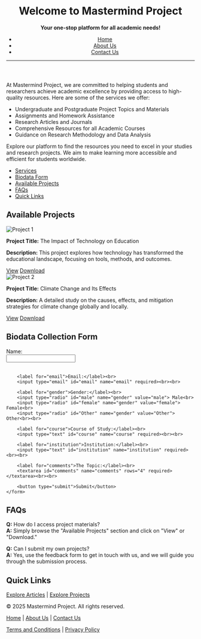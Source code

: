<!DOCTYPE html>
<html lang="en">
<head>
    <meta charset="UTF-8">
    <meta name="viewport" content="width=device-width, initial-scale=1.0">
    <title>Mastermind Project</title>
</head>
<body>

<header>
    <h1>Welcome to Mastermind Project</h1>
    <p><b>Your one-stop platform for all academic needs!</b></p>
    <nav>
        <ul>
            <li><a href="#home" id="home">Home</a></li>
            <li><a href="#about-us" id="about-us">About Us</a></li>
            <li><a href="#contact-us" id="contact-us">Contact Us</a></li>
        </ul>
    </nav>
    <hr>
</header>


<section id="services">
    <p>At Mastermind Project, we are committed to helping students and researchers achieve academic excellence by providing access to high-quality resources. Here are some of the services we offer:</p>
    <ul>
        <li>Undergraduate and Postgraduate Project Topics and Materials</li>
        <li>Assignments and Homework Assistance</li>
        <li>Research Articles and Journals</li>
        <li>Comprehensive Resources for all Academic Courses</li>
        <li>Guidance on Research Methodology and Data Analysis</li>
    </ul>
    <p>Explore our platform to find the resources you need to excel in your studies and research projects. We aim to make learning more accessible and efficient for students worldwide.</p>
</section>

<nav>
    <ul>
        <li><a href="#services">Services</a></li>
        <li><a href="#form">Biodata Form</a></li>
        <li><a href="#projects">Available Projects</a></li>
        <li><a href="#faqs">FAQs</a></li>
        <li><a href="#links">Quick Links</a></li>
    </ul>
</nav>

<section id="projects">
    <h2>Available Projects</h2>
    <div class="project-topic">
        <img src="project1.jpg" alt="Project 1">
        <p><b>Project Title:</b> The Impact of Technology on Education</p>
        <p><b>Description:</b> This project explores how technology has transformed the educational landscape, focusing on tools, methods, and outcomes.</p>
        <a href="#">View</a>
        <a href="#">Download</a>
    </div>
    <div class="project-topic">
        <img src="project2.jpg" alt="Project 2">
        <p><b>Project Title:</b> Climate Change and Its Effects</p>
        <p><b>Description:</b> A detailed study on the causes, effects, and mitigation strategies for climate change globally and locally.</p>
        <a href="#">View</a>
        <a href="#">Download</a>
    </div>
</section>

<section id="form">
    <h2>Biodata Collection Form</h2>
    <form action="#" method="post">
        <label for="name">Name:</label><br>
        <input type="text" id="name" name="name" required><br><br>

        <label for="email">Email:</label><br>
        <input type="email" id="email" name="email" required><br><br>

        <label for="gender">Gender:</label><br>
        <input type="radio" id="male" name="gender" value="male"> Male<br>
        <input type="radio" id="female" name="gender" value="female"> Female<br>
        <input type="radio" id="Other" name="gender" value="Other"> Other<br><br>

        <label for="course">Course of Study:</label><br>
        <input type="text" id="course" name="course" required><br><br>

        <label for="institution">Institution:</label><br>
        <input type="text" id="institution" name="institution" required><br><br>

        <label for="comments">The Topic:</label><br>
        <textarea id="comments" name="comments" rows="4" required></textarea><br><br>

        <button type="submit">Submit</button>
    </form>
</section>

<section id="faqs">
    <h2>FAQs</h2>
    <p><b>Q:</b> How do I access project materials?<br>
       <b>A:</b> Simply browse the "Available Projects" section and click on "View" or "Download."</p>
    <p><b>Q:</b> Can I submit my own projects?<br>
       <b>A:</b> Yes, use the feedback form to get in touch with us, and we will guide you through the submission process.</p>
</section>

<section id="links">
    <h2>Quick Links</h2>
    <p>
        <a href="https://www.example.com/articles">Explore Articles</a> | 
        <a href="https://www.example.com/projects">Explore Projects</a>
    </p>
</section>

<footer>
    <p>&copy; 2025 Mastermind Project. All rights reserved.</p>
    <p>
        <a href="#home" id="footer-home">Home</a> |
        <a href="#about-us" id="footer-about-us">About Us</a> |
        <a href="#contact-us" id="footer-contact-us">Contact Us</a>
    </p>
    <p><a href="#">Terms and Conditions</a> | <a href="#">Privacy Policy</a></p>
</footer>

</body>
</html>
